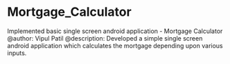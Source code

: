 # Mortgage_Calculator
Implemented basic single screen android application - Mortgage Calculator
@author: Vipul Patil
@description: Developed a simple single screen android application which calculates the mortgage depending upon various inputs.
